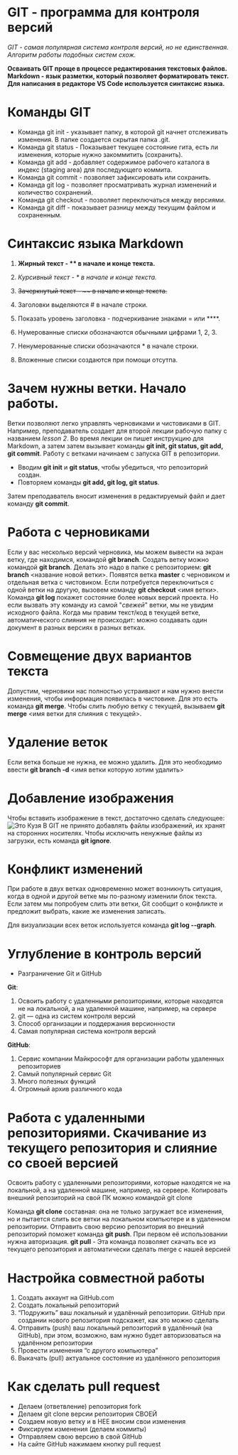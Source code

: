  # GIT - программа для контроля версий

*GIT - самая популярная система контроля версий, но не единственная. Алгоритм работы подобных систем схож.*

**Осваивать GIT проще в процессе редактирования текстовых файлов. Markdown - язык разметки, который позволяет форматировать текст. Для написания в редакторе VS Code используется синтаксис языка.**

# Команды GIT

* Команда git init - указывает папку, в которой git начнет отслеживать изменения.
В папке создается скрытая папка .git.
* Команда git status - Показывает текущее состояние гита, есть ли изменения, которые нужно закоммитить (сохранить).
* Команда git add - добавляет содержимое рабочего каталога в индекс (staging area) для последующего коммита.
* Команда git commit - позволяет зафиксировать или сохранить.
* Команда git log - позволяет просматривать журнал изменений и количество сохранений.
* Команда git checkout - позволяет переключаться между версиями.
* Команда git diff - показывает разницу между текущим файлом и сохраненным.

# Синтаксис языка Markdown

1. **Жирный текст - ** в начале и конце текста.**

2. *Курсивный текст - * в начале и конце текста.*

3. ~~Зачеркнутый текст - ~~ в начале и конце текста.~~

4. Заголовки выделяются # в начале строки.

5. Показать уровень заголовка - подчеркивание знаками = или ****.

6.  Нумерованные списки обозначаются обычными цифрами 1, 2, 3.

7. Ненумерованные списки обозначаются * в начале строки.

8. Вложенные списки создаются при помощи отсутпа.

# Зачем нужны ветки. Начало работы.

Ветки позволяют легко управлять черновиками и чистовиками в GIT. Например, преподаватель создает для второй лекции рабочую папку с названием *lesson 2*. Во время лекции он пишет инструкцию для Markdown, а затем затем вызывает команды **git init, git status, git add, git commit**.
Работу с ветками начинаем с запуска GIT в репозитории.
* Вводим **git init** и **git status**, чтобы убедиться, что репозиторий создан.
* Повторяем команды **git add, git log, git status**.

Затем преподаватель вносит изменения в редактируемый файл и дает команду **git commit**.

# Работа с черновиками

Если у вас несколько версий черновика, мы можем вывести на экран ветку, где находимся, командой **git branch**.
Создать ветку можно командой **git branch**. Делать это надо в папке с репозиторием: **git branch** <название новой ветки>.
Появятся ветка **master** с черновиком и отдельная ветка с чистовиком. Если потребуется переключиться с одной ветки на другую, вызовем команду **git checkout** <имя ветки>.
Команда **git log** покажет состояние более новых версий проекта. Но если вызвать эту команду из самой "*свежей*" ветки, мы не увидим исходного файла.
Когда мы правим текст/код в текущей ветке, автоматического слияния не происходит: можно создавать один документ в разных версиях в разных ветках.

# Совмещение двух вариантов текста

Допустим, черновики нас полностью устраивают и нам нужно внести изменения, чтобы информация появилась в чистовике.
Для это есть команда **git merge**.
Чтобы слить любую ветку с текущей, вызываем **git merge** <имя ветки для слияния с текущей>.

# Удаление веток
Если ветка больше не нужна, ее можно удалить.
Для это необходимо ввести **git branch -d** <имя ветки которую хотим удалить>


# Добавление изображения

Чтобы вставить изображение в текст, достаточно сделать следующее:
![Это Кузя](kuzya.jpg)
В GIT не принято добавлять файлы изображений, их хранят на сторонних носителях. Чтобы исключить ненужные файлы из загрузки, есть команда **git ignore**.


# Конфликт изменений

При работе в двух ветках одновременно может возникнуть ситуация, когда в одной и другой ветке мы по-разному изменили блок текста.
Если затем мы попробуем слить эти ветки, Git сообщит о конфликте и предложит выбрать,
какие же изменения записать.

Для визуализации всех веток используется команда **git log --graph**.


 # Углубление в контроль версий

 * Разграничение Git и GitHub

 **Git**:

 1. Освоить работу с удаленными
репозиториями, которые находятся не на локальной, а на удаленной машине, например, на сервере
2. git — одна из систем контроля версий
3. Способ организации и поддержания
версионности
4. Самая популярная система контроля версий

**GitHub**:
1. Сервис компании Майкрософт для
организации работы удаленных
репозиториев
2. Самый популярный сервис Git
3. Много полезных функций
4. Огромный архив различного кода

# Работа с удаленными репозиториями. Скачивание из текущего репозитория и слияние со своей версией

Освоить работу с удаленными репозиториями, которые находятся не на локальной, а на удаленной машине, например, на сервере.
Копировать внешний репозиторий на свой ПК можно командой git clone

Команда **git clone** составная: она не только загружает все изменения, но и пытается слить все ветки на локальном компьютере и в удаленном репозитории.
Отправить свою версию репозитория во внешний репозиторий поможет команда **git push**. При первом её использовании нужна авторизация.
**git pull** - Эта команда позволяет скачать все из текущего репозитория и автоматически сделать merge с нашей версией

# Настройка совместной работы

1. Создать аккаунт на GitHub.com
2. Создать локальный репозиторий
3. “Подружить” ваш локальный и удалённый репозитории. 
 GitHub при создании нового репозитория подскажет, как это можно сделать
4. Отправить (push) ваш локальный репозиторий в удалённый (на GitHub), при этом, возможно, вам нужно будет авторизоваться на удалённом репозитории
5. Провести изменения “с другого компьютера”
6. Выкачать (pull) актуальное состояние из удалённого репозитория

# Как сделать pull request

* Делаем   (ответвление) репозитория fork
* Делаем git clone   версии репозитория СВОЕЙ
* Создаем новую ветку и в НЕЕ вносим свои изменения
* Фиксируем изменения (делаем коммиты)
* Отправляем свою версию в свой GitHub
* На сайте GitHub нажимаем кнопку pull request